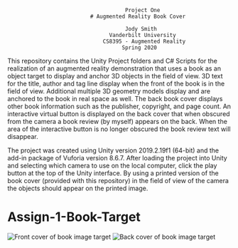 

                                         Project One
                              # Augmented Reality Book Cover

                                         Jody Smith
                                    Vanderbilt University
                                  CS8395 - Augmented Reality
                                        Spring 2020

 This repository contains the Unity Project folders and C# Scripts for the realization of an augmented reality demonstration that uses a book as an object target to display and anchor 3D objects in the field of view.  3D text for the title, author and tag line display when the front of the book is in the field of view.  Additional multiple 3D geometry models display and are anchored to the book in real space as well.  The back book cover displays other book information such as the publisher, copyright, and page count.  An interactive virtual button is displayed on the back cover that when obscured from the camera a book review (by myself) appears on the back. When the area of the interactive button is no longer obscured the book review text will disappear.

 The project was created using Unity version 2019.2.19f1 (64-bit) and the add-in package of Vuforia version 8.6.7. After loading the project into Unity and selecting which camera to use on the local computer, click the play button at the top of the Unity interface.  By using a printed version of the book cover (provided with this repository) in the field of view of the camera the objects should appear on the printed image.
 
                                      
# Assign-1-Book-Target

![Front cover of book image target](https://github.com/iridophore/Assign-1-Book-Target/tree/master/Book%20Image%20Targets/book_front.png)
![Back  cover of book image target](https://github.com/iridophore/Assign-1-Book-Target/tree/master/Book%20Image%20Targets/book_back.png)
